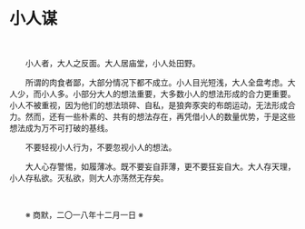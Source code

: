 # 小人谋

&emsp;&emsp;

&emsp;&emsp;小人者，大人之反面。大人居庙堂，小人处田野。

&emsp;&emsp;所谓的肉食者鄙，大部分情况下都不成立。小人目光短浅，大人全盘考虑。大人少，而小人多。小部分大人的想法重要，大多数小人的想法形成的合力更重要。小人不被重视，因为他们的想法琐碎、自私，是狼奔豕突的布朗运动，无法形成合力。然而，还有一些朴素的、共有的想法存在，再凭借小人的数量优势，于是这些想法成为万不可打破的基线。

&emsp;&emsp;不要轻视小人行为，不要忽视小人的想法。

&emsp;&emsp;大人心存警惕，如履薄冰。既不要妄自菲薄，更不要狂妄自大。大人存天理，小人存私欲。灭私欲，则大人亦荡然无存矣。

&emsp;&emsp;

&emsp;&emsp;※ 商默，二〇一八年十二月一日 ※